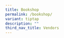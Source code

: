 ```yaml
---
title: Bookshop
permalink: /bookshop/
variant: tiptap
description: ""
third_nav_title: Vendors
---
```

